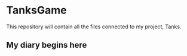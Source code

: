 # TanksGame
This repository will contain all the files connected to my project, Tanks.

## My diary begins here
